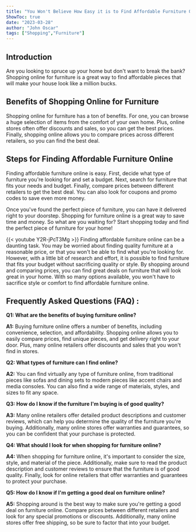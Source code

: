 ```yaml
---
title: "You Won't Believe How Easy it is to Find Affordable Furniture Online!"
ShowToc: true 
date: "2023-03-28"
author: "John Oscar" 
tags: ["Shopping","Furniture"]
---
```

## Introduction

Are you looking to spruce up your home but don't want to break the bank? Shopping online for furniture is a great way to find affordable pieces that will make your house look like a million bucks.

## Benefits of Shopping Online for Furniture

Shopping online for furniture has a ton of benefits. For one, you can browse a huge selection of items from the comfort of your own home. Plus, online stores often offer discounts and sales, so you can get the best prices. Finally, shopping online allows you to compare prices across different retailers, so you can find the best deal.

## Steps for Finding Affordable Furniture Online

Finding affordable furniture online is easy. First, decide what type of furniture you're looking for and set a budget. Next, search for furniture that fits your needs and budget. Finally, compare prices between different retailers to get the best deal. You can also look for coupons and promo codes to save even more money.

Once you've found the perfect piece of furniture, you can have it delivered right to your doorstep. Shopping for furniture online is a great way to save time and money. So what are you waiting for? Start shopping today and find the perfect piece of furniture for your home!

{{< youtube Y2R-jPcT3Mg >}} 
Finding affordable furniture online can be a daunting task. You may be worried about finding quality furniture at a reasonable price, or that you won't be able to find what you're looking for. However, with a little bit of research and effort, it is possible to find furniture that fits your budget without sacrificing quality or style. By shopping around and comparing prices, you can find great deals on furniture that will look great in your home. With so many options available, you won't have to sacrifice style or comfort to find affordable furniture online.

## Frequently Asked Questions (FAQ) :
**Q1: What are the benefits of buying furniture online?**

**A1:** Buying furniture online offers a number of benefits, including convenience, selection, and affordability. Shopping online allows you to easily compare prices, find unique pieces, and get delivery right to your door. Plus, many online retailers offer discounts and sales that you won't find in stores. 

**Q2: What types of furniture can I find online?**

**A2:** You can find virtually any type of furniture online, from traditional pieces like sofas and dining sets to modern pieces like accent chairs and media consoles. You can also find a wide range of materials, styles, and sizes to fit any space. 

**Q3: How do I know if the furniture I'm buying is of good quality?**

**A3:** Many online retailers offer detailed product descriptions and customer reviews, which can help you determine the quality of the furniture you're buying. Additionally, many online stores offer warranties and guarantees, so you can be confident that your purchase is protected. 

**Q4: What should I look for when shopping for furniture online?**

**A4:** When shopping for furniture online, it's important to consider the size, style, and material of the piece. Additionally, make sure to read the product description and customer reviews to ensure that the furniture is of good quality. Finally, look for online retailers that offer warranties and guarantees to protect your purchase. 

**Q5: How do I know if I'm getting a good deal on furniture online?**

**A5:** Shopping around is the best way to make sure you're getting a good deal on furniture online. Compare prices between different retailers and look for any special promotions or discounts. Additionally, many online stores offer free shipping, so be sure to factor that into your budget.




